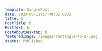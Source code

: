 ```yaml
---
template: SinglePost
date: 2020-06-11T17:49:02.093Z
title: b
PostTitle: b
PostText: b
PostAboutDesktop: b
featuredImage: /images/rectangle-46-2-.png
status: Published
---
```

